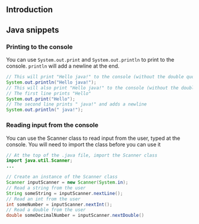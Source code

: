## Introduction

## Java snippets


### Printing to the console
You can use `System.out.print` and `System.out.println` to print to the console. `println` will add a newline at the end. 
```java
// This will print "Hello java!" to the console (without the double quotes), and add a newline.
System.out.println("Hello java!");
// This will also print "Hello java!" to the console (without the double quotes), and add a newline.
// The first line prints "Hello"
System.out.print("Hello");
// The second line prints " java!" and adds a newline
System.out.println(" java!");
```

### Reading input from the console
You can use the Scanner class to read input from the user, typed at the console. 
You will need to import the class before you can use it
```java
// At the top of the .java file, import the Scanner class
import java.util.Scanner;
... 

// Create an instance of the Scanner class
Scanner inputScanner = new Scanner(System.in);
// Read a string from the user
String someString = inputScanner.nextLine();
// Read an int from the user
int someNumber = inputScanner.nextInt();
// Read a double from the user
double someDecimalNumber = inputScanner.nextDouble()
```


